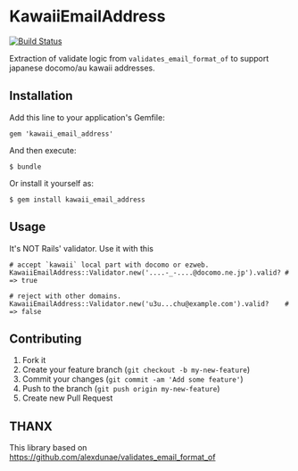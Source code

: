 # KawaiiEmailAddress

[![Build Status](https://travis-ci.org/esminc/kawaii_email_address.png?branch=master)](https://travis-ci.org/esminc/kawaii_email_address)

Extraction of validate logic from `validates_email_format_of` to support japanese docomo/au kawaii addresses.

## Installation

Add this line to your application's Gemfile:

    gem 'kawaii_email_address'

And then execute:

    $ bundle

Or install it yourself as:

    $ gem install kawaii_email_address

## Usage

It's NOT Rails' validator. Use it with this

```
# accept `kawaii` local part with docomo or ezweb.
KawaiiEmailAddress::Validator.new('....-_-....@docomo.ne.jp').valid? # => true

# reject with other domains.
KawaiiEmailAddress::Validator.new('u3u...chu@example.com').valid?    # => false
```

## Contributing

1. Fork it
2. Create your feature branch (`git checkout -b my-new-feature`)
3. Commit your changes (`git commit -am 'Add some feature'`)
4. Push to the branch (`git push origin my-new-feature`)
5. Create new Pull Request

## THANX

This library based on https://github.com/alexdunae/validates_email_format_of
